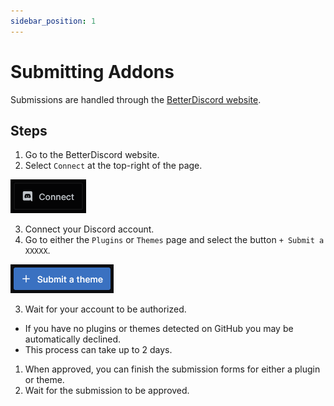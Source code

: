 ```yaml
---
sidebar_position: 1
---
```


# Submitting Addons

Submissions are handled through the [BetterDiscord website](https://betterdiscord.app).

## Steps

1. Go to the BetterDiscord website.
2. Select `Connect` at the top-right of the page.

![Connect Button](./img/connect.png)

3. Connect your Discord account.
4. Go to either the `Plugins` or `Themes` page and select the button `+ Submit a XXXXX`.

![Submit an Addon](./img/submit.png)

3. Wait for your account to be authorized.
 - If you have no plugins or themes detected on GitHub you may be automatically declined.
 - This process can take up to 2 days.
1. When approved, you can finish the submission forms for either a plugin or theme.
1. Wait for the submission to be approved.